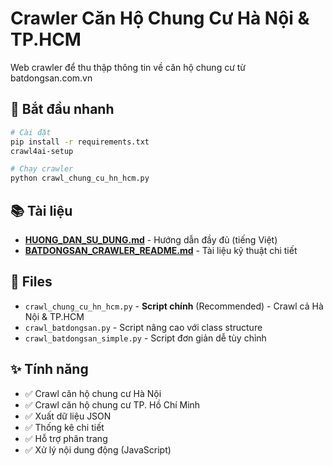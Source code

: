 # Crawler Căn Hộ Chung Cư Hà Nội & TP.HCM

Web crawler để thu thập thông tin về căn hộ chung cư từ batdongsan.com.vn

## 🚀 Bắt đầu nhanh

```bash
# Cài đặt
pip install -r requirements.txt
crawl4ai-setup

# Chạy crawler
python crawl_chung_cu_hn_hcm.py
```

## 📚 Tài liệu

- **[HUONG_DAN_SU_DUNG.md](HUONG_DAN_SU_DUNG.md)** - Hướng dẫn đầy đủ (tiếng Việt)
- **[BATDONGSAN_CRAWLER_README.md](BATDONGSAN_CRAWLER_README.md)** - Tài liệu kỹ thuật chi tiết

## 📁 Files

- `crawl_chung_cu_hn_hcm.py` - **Script chính** (Recommended) - Crawl cả Hà Nội & TP.HCM
- `crawl_batdongsan.py` - Script nâng cao với class structure
- `crawl_batdongsan_simple.py` - Script đơn giản dễ tùy chỉnh

## ✨ Tính năng

- ✅ Crawl căn hộ chung cư Hà Nội
- ✅ Crawl căn hộ chung cư TP. Hồ Chí Minh
- ✅ Xuất dữ liệu JSON
- ✅ Thống kê chi tiết
- ✅ Hỗ trợ phân trang
- ✅ Xử lý nội dung động (JavaScript)